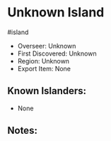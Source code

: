 # Unknown Island
#island 
- Overseer: Unknown
- First Discovered: Unknown
- Region: Unknown
- Export Item: None

## Known Islanders:
- None

## Notes: 